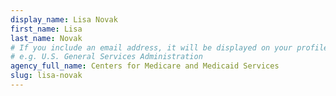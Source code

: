 ```yaml
---
display_name: Lisa Novak
first_name: Lisa
last_name: Novak
# If you include an email address, it will be displayed on your profile page
# e.g. U.S. General Services Administration
agency_full_name: Centers for Medicare and Medicaid Services
slug: lisa-novak
---
```

